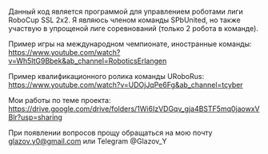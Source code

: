 Данный код является программой для управлением роботами лиги RoboCup SSL 2х2. Я являюсь членом команды SPbUnited, но также участвую в упрощеной лиге соревнований (только 2 робота в команде).

Пример игры на международном чемпионате, иностранные команды: https://www.youtube.com/watch?v=Wh5ltG9Bbek&ab_channel=RoboticsErlangen

Пример квалификационного ролика команды URoboRus: https://www.youtube.com/watch?v=UDOjJqPe6Fg&ab_channel=tcyber

Мои работы по теме проекта: https://drive.google.com/drive/folders/1Wi6IzVDGqv_gja4BSTF5mq0jaowxVBlr?usp=sharing

При появлении вопросов прощу обращаться на мою почту glazov.y0@gmail.com или Telegram @Glazov_Y
